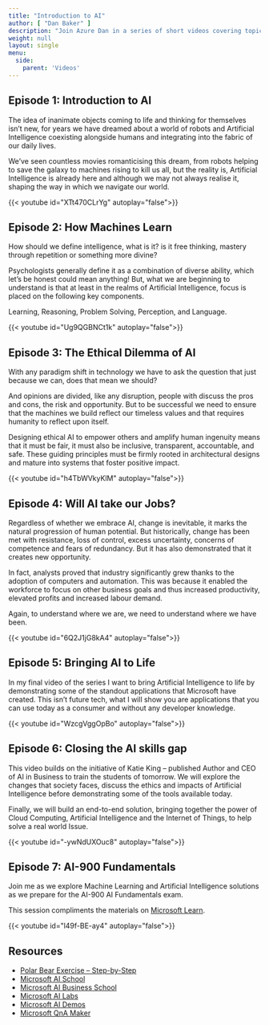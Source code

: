 ```yaml
---
title: "Introduction to AI"
author: [ "Dan Baker" ]
description: "Join Azure Dan in a series of short videos covering topics on Azure related to Artificial Intelligence."
weight: null
layout: single
menu:
  side:
    parent: 'Videos'
---
```


## Episode 1: Introduction to AI

The idea of inanimate objects coming to life and thinking for themselves isn’t new, for years we have dreamed about a world of robots and Artificial Intelligence coexisting alongside humans and integrating into the fabric of our daily lives.

We’ve seen countless movies romanticising this dream, from robots helping to save the galaxy to machines rising to kill us all, but the reality is, Artificial Intelligence is already here and although we may not always realise it, shaping the way in which we navigate our world.

{{< youtube id="XTt470CLrYg" autoplay="false">}}

## Episode 2: How Machines Learn

How should we define intelligence, what is it? is it free thinking, mastery through repetition or something more divine?

Psychologists generally define it as a combination of diverse ability, which let’s be honest could mean anything! But, what we are beginning to understand is that at least in the realms of Artificial Intelligence, focus is placed on the following key components.

Learning, Reasoning, Problem Solving, Perception, and Language.

{{< youtube id="Ug9QGBNCt1k" autoplay="false">}}

## Episode 3: The Ethical Dilemma of AI

With any paradigm shift in technology we have to ask the question that just because we can, does that mean we should?

And opinions are divided, like any disruption, people with discuss the pros and cons, the risk and opportunity. But to be successful we need to ensure that the machines we build reflect our timeless values and that requires humanity to reflect upon itself.

Designing ethical AI to empower others and amplify human ingenuity means that it must be fair, it must also be inclusive, transparent, accountable, and safe. These guiding principles must be firmly rooted in architectural designs and mature into systems that foster positive impact.

{{< youtube id="h4TbWVkyKlM" autoplay="false">}}

## Episode 4: Will AI take our Jobs?

Regardless of whether we embrace AI, change is inevitable, it marks the natural progression of human potential. But historically, change has been met with resistance, loss of control, excess uncertainty, concerns of competence and fears of redundancy. But it has also demonstrated that it creates new opportunity.

In fact, analysts proved that industry significantly grew thanks to the adoption of computers and automation. This was because it enabled the workforce to focus on other business goals and thus increased productivity, elevated profits and increased labour demand.

Again, to understand where we are, we need to understand where we have been.

{{< youtube id="6Q2J1jG8kA4" autoplay="false">}}

## Episode 5: Bringing AI to Life

In my final video of the series I want to bring Artificial Intelligence to life by demonstrating some of the standout applications that Microsoft have created. This isn’t future tech, what I will show you are applications that you can use today as a consumer and without any developer knowledge.

{{< youtube id="WzcgVggOpBo" autoplay="false">}}

## Episode 6: Closing the AI skills gap

This video builds on the initiative of Katie King – published Author and CEO of AI in Business to train the students of tomorrow. We will explore the changes that society faces, discuss the ethics and impacts of Artificial Intelligence before demonstrating some of the tools available today.

Finally, we will build an end-to-end solution, bringing together the power of Cloud Computing, Artificial Intelligence and the Internet of Things, to help solve a real world Issue.

{{< youtube id="-ywNdUXOuc8" autoplay="false">}}

## Episode 7: AI-900 Fundamentals

Join me as we explore Machine Learning and Artificial Intelligence solutions as we prepare for the AI-900 AI Fundamentals exam.

This session compliments the materials on [Microsoft Learn](https://docs.microsoft.com/learn/certifications/exams/ai-900).

{{< youtube id="l49f-BE-ay4" autoplay="false">}}

## Resources

* [Polar Bear Exercise – Step-by-Step](https://docs.microsoft.com/learn/modules/build-ml-model-with-azure-stream-analytics/?WT.mc_id=learntv-video-learn)
* [Microsoft AI School](https://aischool.microsoft.com/home)
* [Microsoft AI Business School](https://www.microsoft.com/ai/ai-business-school)
* [Microsoft AI Labs ](https://www.microsoft.com/ai/ai-lab)
* [Microsoft AI Demos](https://aidemos.microsoft.com/)
* [Microsoft QnA Maker](https://www.qnamaker.ai/)

